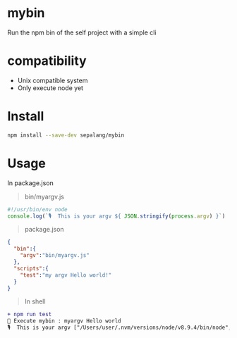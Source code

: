 # mybin
Run the npm bin of the self project with a simple cli

# compatibility
- Unix compatible system
- Only execute node yet

# Install
```sh
npm install --save-dev sepalang/mybin 
```

# Usage
In package.json

> bin/myargv.js
```js
#!/usr/bin/env node
console.log(`🎙️  This is your argv ${ JSON.stringify(process.argv) }`)
```

> package.json
```json
{
  "bin":{
    "argv":"bin/myargv.js"
  },
  "scripts":{
    "test":"my argv Hello world!"
  }
}
```

> In shell
```diff
+ npm run test
🚀 Execute mybin : myargv Hello world
🎙️  This is your argv ["/Users/user/.nvm/versions/node/v8.9.4/bin/node","/Users/user/mybin/bin/myargv.js","Hello","world"]
```
